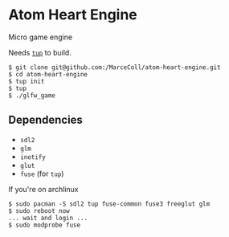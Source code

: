 # Atom Heart Engine
Micro game engine

Needs [`tup`](http://gittup.org) to build.

```shell
$ git clone git@github.com:/MarceColl/atom-heart-engine.git
$ cd atom-heart-engine
$ tup init
$ tup
$ ./glfw_game
```

## Dependencies
* `sdl2`
* `glm`
* `inotify`
* `glut`
* `fuse` (for `tup`)

If you're on archlinux
```shell
$ sudo pacman -S sdl2 tup fuse-common fuse3 freeglut glm
$ sudo reboot now
... wait and login ...
$ sudo modprobe fuse
```